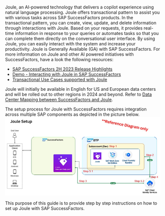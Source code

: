 Joule, an AI-powered technology that delivers a copilot experience using natural language processing.  Joule offers transactional pattern to assist you with various tasks across SAP SuccessFactors products. In the transactional pattern, you can create, view, update, and delete information through interactions with Joule. Based on your requests, it provides real-time information in response to your queries or automates tasks so that you can complete them directly on the conversational user interface. By using Joule, you can easily interact with the system and increase your productivity.  Joule is Generally Available (GA) with SAP SuccessFactors.  For more information on Joule and other AI powered initiatives with SuccessFactors, have a look the following resources:

* [SAP SuccessFactors 2H 2023 Release Highlights](https://www.sap.com/documents/2023/10/943d147c-927e-0010-bca6-c68f7e60039b.html)
* [Demo - Interacting with Joule in SAP SuccessFactors](https://sapvideoa35699dc5.hana.ondemand.com/?entry_id=1_1gxt7zms)
* [Transactional Use Cases supported with Joule](https://help.sap.com/docs/joule/capabilities-guide/transactional-use-cases)

Joule will initially be available in English for US and European data centers and will be rolled out to other regions in 2024 and beyond.  Refer to [Data Center Mapping between SuccessFactors and Joule](https://help.sap.com/docs/joule/serviceguide/data-center-mapping-between-sap-successfactors-and-joule).


The setup process for Joule with SuccessFactors requires integration across multiple SAP components as depicted in the picture below.<br/>
![run_booster](1.jpg)

This purpose of this guide is to provide step by step instructions on how to set up Joule with SAP SuccessFactors.

